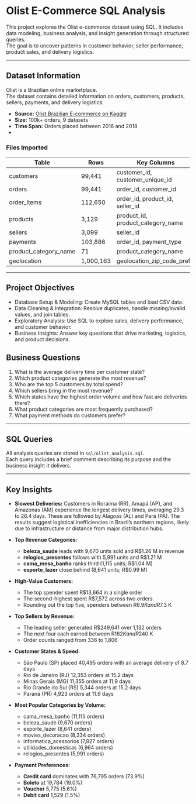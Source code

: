 # Olist E-Commerce SQL Analysis

This project explores the Olist e-commerce dataset using SQL. It includes data modeling, business analysis, and insight generation through structured queries.  
The goal is to uncover patterns in customer behavior, seller performance, product sales, and delivery logistics.

---

## Dataset Information

Olist is a Brazilian online marketplace.  
The dataset contains detailed information on orders, customers, products, sellers, payments, and delivery logistics.

- **Source:** [Olist Brazilian E-commerce on Kaggle](https://www.kaggle.com/datasets/olistbr/brazilian-ecommerce)
- **Size:** 100k+ orders, 9 datasets
- **Time Span:** Orders placed between 2016 and 2018
- 
### Files Imported

| Table                   | Rows     | Key Columns                    |
|------------------------|----------|--------------------------------|
| customers              | 99,441   | customer_id, customer_unique_id |
| orders                 | 99,441   | order_id, customer_id         |
| order_items            | 112,650  | order_id, product_id, seller_id |
| products               | 3,129    | product_id, product_category_name |
| sellers                | 3,099    | seller_id                     |
| payments               | 103,886  | order_id, payment_type        |
| product_category_name  | 71       | product_category_name         |
| geolocation            | 1,000,163| geolocation_zip_code_prefix   |

---

## Project Objectives

- Database Setup & Modeling: Create MySQL tables and load CSV data.  
- Data Cleaning & Integration: Resolve duplicates, handle missing/invalid values, and join tables.
- Exploratory Analysis: Use SQL to explore sales, delivery performance, and customer behavior.  
- Business Insights: Answer key questions that drive marketing, logistics, and product decisions.  

## Business Questions

1. What is the average delivery time per customer state?  
2. Which product categories generate the most revenue?  
3. Who are the top 5 customers by total spend?  
4. Which sellers bring in the most revenue?  
5. Which states have the highest order volume and how fast are deliveries there?  
6. What product categories are most frequently purchased?  
7. What payment methods do customers prefer?

---

## SQL Queries

All analysis queries are stored in `sql/olist_analysis.sql`.  
Each query includes a brief comment describing its purpose and the business insight it delivers.

---

## Key Insights

- **Slowest Deliveries:** Customers in Roraima (RR), Amapá (AP), and Amazonas (AM) experience the longest delivery times, averaging 29.3 to 26.4 days. These are followed by Alagoas (AL) and Pará (PA). The results suggest logistical inefficiencies in Brazil’s northern regions, likely due to infrastructure or distance from major distribution hubs.

- **Top Revenue Categories:**  
  - **beleza_saude** leads with 9,670 units sold and R$1.26 M in revenue  
  - **relogios_presentes** follows with 5,991 units and R$1.21 M  
  - **cama_mesa_banho** ranks third (1,115 units; R$1.04 M)  
  - **esporte_lazer** close behind (8,641 units; R$0.99 M)

- **High-Value Customers:**  
  - The top spender spent R$13,664 in a single order  
  - The second-highest spent R$7,572 across two orders  
  - Rounding out the top five, spenders between R$6.9 K and R$7.3 K

- **Top Sellers by Revenue:**  
  - The leading seller generated R$249,641 over 1,132 orders  
  - The next four each earned between R$182 K and R$240 K  
  - Order counts ranged from 336 to 1,806

- **Customer States & Speed:**  
  - São Paulo (SP) placed 40,495 orders with an average delivery of 8.7 days  
  - Rio de Janeiro (RJ) 12,353 orders at 15.2 days  
  - Minas Gerais (MG) 11,355 orders at 11.9 days  
  - Rio Grande do Sul (RS) 5,344 orders at 15.2 days  
  - Paraná (PR) 4,923 orders at 11.9 days

- **Most Popular Categories by Volume:**  
  - cama_mesa_banho (11,115 orders)  
  - beleza_saude (9,670 orders)  
  - esporte_lazer (8,641 orders)
  - movies_decoracao (8,334 orders)
  - informatica_acessorios (7,827 orders)   
  - utilidades_domesticas (6,964 orders)
  - relogios_presentes (5,991 orders)

- **Payment Preferences:**  
  - **Credit card** dominates with 76,795 orders (73.9%)  
  - **Boleto** at 19,784 (19.0%)  
  - **Voucher** 5,775 (5.6%)  
  - **Debit card** 1,529 (1.5%)
